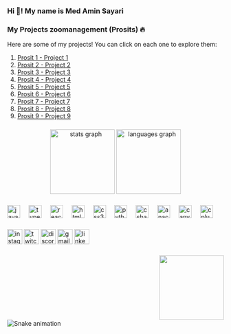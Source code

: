 <h3 align="left">Hi 👋! My name is Med Amin Sayari</h3>

### 
### 

### My Projects zoomanagement (Prosits) 🔥

Here are some of my projects! You can click on each one to explore them:

1. [Prosit 1 - Project 1]([https://github.com/kaaboura12/project-1](https://github.com/kaaboura12/zoomanagement/tree/prosit-2))  
2. [Prosit 2 - Project 2]([https://github.com/kaaboura12/project-2](https://github.com/kaaboura12/zoomanagement/tree/prosit2))  
3. [Prosit 3 - Project 3](https://github.com/kaaboura12/project-3)  
4. [Prosit 4 - Project 4](https://github.com/kaaboura12/project-4)  
5. [Prosit 5 - Project 5](https://github.com/kaaboura12/project-5)  
6. [Prosit 6 - Project 6](https://github.com/kaaboura12/project-6)  
7. [Prosit 7 - Project 7](https://github.com/kaaboura12/project-7)  
8. [Prosit 8 - Project 8](https://github.com/kaaboura12/project-8)  
9. [Prosit 9 - Project 9]([https://github.com/kaaboura12/project-9](https://github.com/kaaboura12/zoomanagement/tree/prosit-2))  

### 

<div align="center">
  <img src="https://github-readme-stats.vercel.app/api?username=kaaboura12&hide_title=false&hide_rank=false&show_icons=true&include_all_commits=true&count_private=true&disable_animations=false&theme=dracula&locale=en&hide_border=false" height="150" alt="stats graph"  />
  <img src="https://github-readme-stats.vercel.app/api/top-langs?username=kaaboura12&locale=en&hide_title=false&layout=compact&card_width=320&langs_count=5&theme=dracula&hide_border=false" height="150" alt="languages graph"  />
</div>

### 

<div align="left">
  <img src="https://cdn.jsdelivr.net/gh/devicons/devicon/icons/javascript/javascript-original.svg" height="30" alt="javascript logo"  />
  <img width="12" />
  <img src="https://cdn.jsdelivr.net/gh/devicons/devicon/icons/typescript/typescript-original.svg" height="30" alt="typescript logo"  />
  <img width="12" />
  <img src="https://cdn.jsdelivr.net/gh/devicons/devicon/icons/react/react-original.svg" height="30" alt="react logo"  />
  <img width="12" />
  <img src="https://cdn.jsdelivr.net/gh/devicons/devicon/icons/html5/html5-original.svg" height="30" alt="html5 logo"  />
  <img width="12" />
  <img src="https://cdn.jsdelivr.net/gh/devicons/devicon/icons/css3/css3-original.svg" height="30" alt="css3 logo"  />
  <img width="12" />
  <img src="https://cdn.jsdelivr.net/gh/devicons/devicon/icons/python/python-original.svg" height="30" alt="python logo"  />
  <img width="12" />
  <img src="https://cdn.jsdelivr.net/gh/devicons/devicon/icons/csharp/csharp-original.svg" height="30" alt="csharp logo"  />
  <img width="12" />
  <img src="https://cdn.jsdelivr.net/gh/devicons/devicon/icons/anaconda/anaconda-original.svg" height="30" alt="anaconda logo"  />
  <img width="12" />
  <img src="https://cdn.jsdelivr.net/gh/devicons/devicon/icons/canva/canva-original.svg" height="30" alt="canva logo"  />
  <img width="12" />
  <img src="https://cdn.jsdelivr.net/gh/devicons/devicon/icons/cplusplus/cplusplus-original.svg" height="30" alt="cplusplus logo"  />
</div>

### 

<div align="left">
  <img src="https://img.shields.io/static/v1?message=Instagram&logo=instagram&label=&color=E4405F&logoColor=white&labelColor=&style=for-the-badge" height="35" alt="instagram logo"  />
  <img src="https://img.shields.io/static/v1?message=Twitch&logo=twitch&label=&color=9146FF&logoColor=white&labelColor=&style=for-the-badge" height="35" alt="twitch logo"  />
  <img src="https://img.shields.io/static/v1?message=Discord&logo=discord&label=&color=7289DA&logoColor=white&labelColor=&style=for-the-badge" height="35" alt="discord logo"  />
  <img src="https://img.shields.io/static/v1?message=Gmail&logo=gmail&label=&color=D14836&logoColor=white&labelColor=&style=for-the-badge" height="35" alt="gmail logo"  />
  <img src="https://img.shields.io/static/v1?message=LinkedIn&logo=linkedin&label=&color=0077B5&logoColor=white&labelColor=&style=for-the-badge" height="35" alt="linkedin logo"  />
</div>

### 

<img align="right" height="150" src="https://i.imgflip.com/65efzo.gif"  />

### 

<br clear="both">

<img src="https://raw.githubusercontent.com/kaaboura12/kaaboura12/output/snake.svg" alt="Snake animation" />

